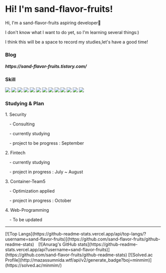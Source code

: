# Hi! I'm sand-flavor-fruits!
<p>Hi, I'm a sand-flavor-fruits aspiring developer🌱 
<p>I don't know what I want to do yet, so I'm learning several things:)
<p>I think this will be a space to record my studies,let's have a good time!

### Blog
<h5>https://sand-flavor-fruits.tistory.com/</h5>

### Skill
<p>
<img src="https://img.shields.io/badge/C-A8B9CC?style=flat-square&logo=C&logoColor=white" />
<img src="https://img.shields.io/badge/JAVA-007396?style=flat-square&logo=JAVA&logoColor=white" />
<img src="https://img.shields.io/badge/python-3776AB?style=flat-square&logo=python&logoColor=white" />
<img src="https://img.shields.io/badge/C++-00599C?style=flat-square&logo=C++&logoColor=white" />
<img src="https://img.shields.io/badge/HTML5-E34F26?style=flat-square&logo=HTML5&logoColor=white" />
<img src="https://img.shields.io/badge/CSS3-1572B6?style=flat-square&logo=CSS3&logoColor=white" />
<img src="https://img.shields.io/badge/JavaScript-F7DF1E?style=flat-square&logo=JavaScript&logoColor=white" />
<img src="https://img.shields.io/badge/SpringBoot-6DB33F?style=flat-square&logo=SpringBoot&logoColor=white" />
<img src="https://img.shields.io/badge/MySQL-4479A1?style=flat-square&logo=MySQL&logoColor=white" />
<img src="https://img.shields.io/badge/Oracle-F80000?style=flat-square&logo=Oracle&logoColor=white" />
<img src="https://img.shields.io/badge/Android-3DDC84?style=flat-square&logo=Android&logoColor=white" />
<img src="https://img.shields.io/badge/Jupyter-F37626?style=flat-square&logo=Jupyter&logoColor=white" />
<img src="https://img.shields.io/badge/Unity-FFFFFF?style=flat-square&logo=Unity&logoColor=black" />
</p>

### Studying & Plan
<p>
<p>1. Security
<p>&emsp;- Consulting
<p>&emsp;- currently studying
<p>&emsp;- project to be progress : September
<p>2. Fintech 
<p>&emsp;- currently studying
<p>&emsp;- project in progress : July ~ August
<p>3. Container-Team5
<p>&emsp;- Optimization applied
<p>&emsp;- project in progress : October
<p>4. Web-Programming
<p>&emsp;- To be updated
</p>

<hr>
[![Top Langs](https://github-readme-stats.vercel.app/api/top-langs/?username=sand-flavor-fruits)](https://github.com/sand-flavor-fruits/github-readme-stats)&emsp;[![Anurag's GitHub stats](https://github-readme-stats.vercel.app/api?username=sand-flavor-fruits)](https://github.com/sand-flavor-fruits/github-readme-stats)
[![Solved.ac Profile](http://mazassumnida.wtf/api/v2/generate_badge?boj=minmim)](https://solved.ac/minmim/)

<!--
**sand-flavor-fruits/sand-flavor-fruits** is a ✨ _special_ ✨ repository because its `README.md` (this file) appears on your GitHub profile.

Here are some ideas to get you started:

- 🔭 I’m currently working on ...
- 🌱 I’m currently learning ...
- 👯 I’m looking to collaborate on ...
- 🤔 I’m looking for help with ...
- 💬 Ask me about ...
- 📫 How to reach me: ...
- 😄 Pronouns: ...
- ⚡ Fun fact: ...
-->
